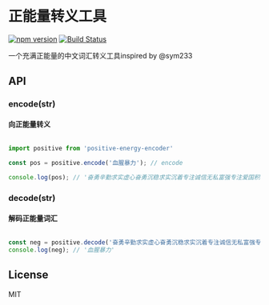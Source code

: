 # 正能量转义工具 

[![npm version](https://badge.fury.io/js/positive-energy-encoder.svg)](https://badge.fury.io/js/positive-energy-encoder)  [![Build Status](https://travis-ci.org/yuanfux/positive-engery-encoder.svg?branch=master)](https://travis-ci.org/yuanfux/positive-engery-encoder)

一个充满正能量的中文词汇转义工具inspired by @sym233

## API
### encode(str)
#### 向正能量转义
```javascript

import positive from 'positive-energy-encoder'

const pos = positive.encode('血腥暴力'); // encode

console.log(pos); // '奋勇辛勤求实虚心奋勇沉稳求实沉着专注诚信无私富强专注爱国积极坚毅'

```

### decode(str)
#### 解码正能量词汇
```javascript

const neg = positive.decode('奋勇辛勤求实虚心奋勇沉稳求实沉着专注诚信无私富强专注爱国积极坚毅'); // decode
console.log(neg); // '血腥暴力'

```

## License
MIT